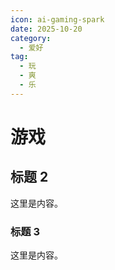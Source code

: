 ```yaml
---
icon: ai-gaming-spark
date: 2025-10-20
category:
  - 爱好
tag:
  - 玩
  - 爽
  - 乐
---
```


# 游戏

## 标题 2

这里是内容。

### 标题 3

这里是内容。
